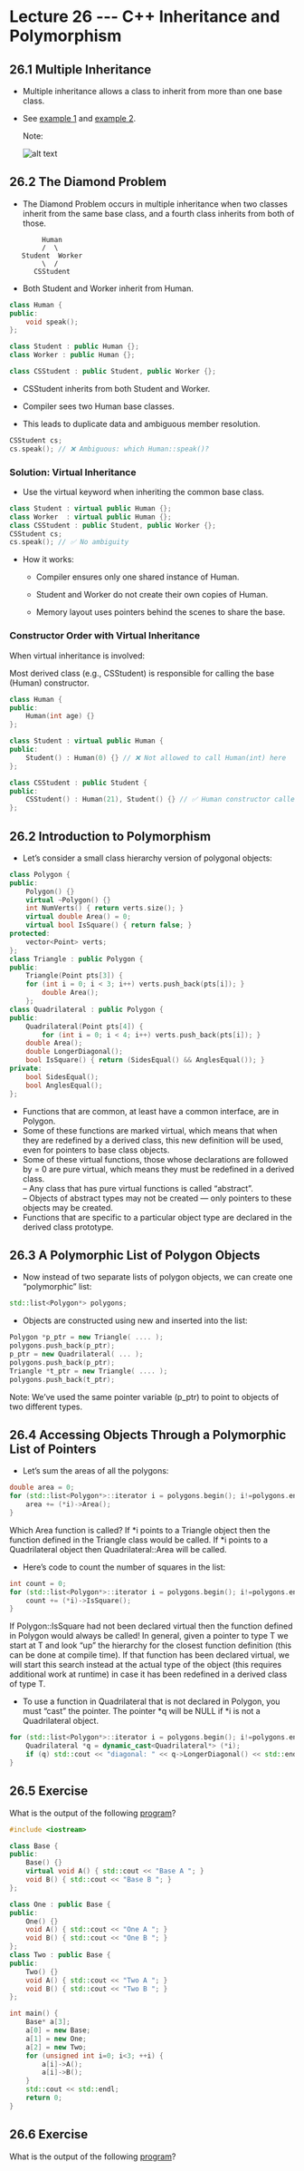 # Lecture 26 ---  C++ Inheritance and Polymorphism

## 26.1 Multiple Inheritance

- Multiple inheritance allows a class to inherit from more than one base class.

- See [example 1](multiple_inheritance1.cpp) and [example 2](multiple_inheritance2.cpp).

  Note:

  ![alt text](Note_multipleInheritance.png "MultipleInheritance_note")

## 26.2 The Diamond Problem

- The Diamond Problem occurs in multiple inheritance when two classes inherit from the same base class, and a fourth class inherits from both of those.

```
        Human
        /  \
   Student  Worker
        \  /
      CSStudent
```

- Both Student and Worker inherit from Human.

```cpp
class Human {
public:
    void speak();
};

class Student : public Human {};
class Worker : public Human {};

class CSStudent : public Student, public Worker {};
```

- CSStudent inherits from both Student and Worker.

- Compiler sees two Human base classes.

- This leads to duplicate data and ambiguous member resolution.

```cpp
CSStudent cs;
cs.speak(); // ❌ Ambiguous: which Human::speak()?
```

### Solution: Virtual Inheritance

- Use the virtual keyword when inheriting the common base class.

```cpp
class Student : virtual public Human {};
class Worker  : virtual public Human {};
class CSStudent : public Student, public Worker {};
CSStudent cs;
cs.speak(); // ✅ No ambiguity
```

- How it works:

  - Compiler ensures only one shared instance of Human.

  - Student and Worker do not create their own copies of Human.

  - Memory layout uses pointers behind the scenes to share the base.

### Constructor Order with Virtual Inheritance

When virtual inheritance is involved:

Most derived class (e.g., CSStudent) is responsible for calling the base (Human) constructor.

```cpp
class Human {
public:
    Human(int age) {}
};

class Student : virtual public Human {
public:
    Student() : Human(0) {} // ❌ Not allowed to call Human(int) here
};

class CSStudent : public Student {
public:
    CSStudent() : Human(21), Student() {} // ✅ Human constructor called here
};
```

## 26.2 Introduction to Polymorphism

- Let’s consider a small class hierarchy version of polygonal objects:

```cpp
class Polygon {
public:
	Polygon() {}
	virtual ~Polygon() {}
	int NumVerts() { return verts.size(); }
	virtual double Area() = 0;
	virtual bool IsSquare() { return false; }
protected:
	vector<Point> verts;
};
class Triangle : public Polygon {
public:
	Triangle(Point pts[3]) {
	for (int i = 0; i < 3; i++) verts.push_back(pts[i]); }
		double Area();
	};
class Quadrilateral : public Polygon {
public:
	Quadrilateral(Point pts[4]) {
		for (int i = 0; i < 4; i++) verts.push_back(pts[i]); }
	double Area();
	double LongerDiagonal();
	bool IsSquare() { return (SidesEqual() && AnglesEqual()); }
private:
	bool SidesEqual();
	bool AnglesEqual();
};
```

- Functions that are common, at least have a common interface, are in Polygon.
- Some of these functions are marked virtual, which means that when they are redefined by a derived class, this new definition will be used, even for pointers to base class objects.
- Some of these virtual functions, those whose declarations are followed by = 0 are pure virtual, which means
they must be redefined in a derived class.  
  – Any class that has pure virtual functions is called “abstract”.  
  – Objects of abstract types may not be created — only pointers to these objects may be created.  
- Functions that are specific to a particular object type are declared in the derived class prototype.

## 26.3 A Polymorphic List of Polygon Objects

- Now instead of two separate lists of polygon objects, we can create one “polymorphic” list:

```cpp
std::list<Polygon*> polygons;
```

- Objects are constructed using new and inserted into the list:

```cpp
Polygon *p_ptr = new Triangle( .... );
polygons.push_back(p_ptr);
p_ptr = new Quadrilateral( ... );
polygons.push_back(p_ptr);
Triangle *t_ptr = new Triangle( .... );
polygons.push_back(t_ptr);
```

Note: We’ve used the same pointer variable (p_ptr) to point to objects of two different types.

## 26.4 Accessing Objects Through a Polymorphic List of Pointers

- Let’s sum the areas of all the polygons:

```cpp
double area = 0;
for (std::list<Polygon*>::iterator i = polygons.begin(); i!=polygons.end(); ++i){
	area += (*i)->Area();
}
```

Which Area function is called? If *i points to a Triangle object then the function defined in the Triangle
class would be called. If *i points to a Quadrilateral object then Quadrilateral::Area will be called.

- Here’s code to count the number of squares in the list:

```cpp
int count = 0;
for (std::list<Polygon*>::iterator i = polygons.begin(); i!=polygons.end(); ++i){
	count += (*i)->IsSquare();
}
```

If Polygon::IsSquare had not been declared virtual then the function defined in Polygon would always be
called! In general, given a pointer to type T we start at T and look “up” the hierarchy for the closest function
definition (this can be done at compile time). If that function has been declared virtual, we will start this
search instead at the actual type of the object (this requires additional work at runtime) in case it has been
redefined in a derived class of type T.

- To use a function in Quadrilateral that is not declared in Polygon, you must “cast” the pointer. The pointer
*q will be NULL if *i is not a Quadrilateral object.

```cpp
for (std::list<Polygon*>::iterator i = polygons.begin(); i!=polygons.end(); ++i) {
	Quadrilateral *q = dynamic_cast<Quadrilateral*> (*i);
	if (q) std::cout << "diagonal: " << q->LongerDiagonal() << std::endl;
}
```

## 26.5 Exercise

What is the output of the following [program](exercise.cpp)?

```cpp
#include <iostream>

class Base {
public:
	Base() {}
	virtual void A() { std::cout << "Base A "; }
	void B() { std::cout << "Base B "; }
};

class One : public Base {
public:
	One() {}
	void A() { std::cout << "One A "; }
	void B() { std::cout << "One B "; }
};
class Two : public Base {
public:
	Two() {}
	void A() { std::cout << "Two A "; }
	void B() { std::cout << "Two B "; }
};

int main() {
	Base* a[3];
	a[0] = new Base;
	a[1] = new One;
	a[2] = new Two;
	for (unsigned int i=0; i<3; ++i) {
		a[i]->A();
		a[i]->B();
	}
	std::cout << std::endl;
	return 0;
}
```

## 26.6 Exercise

What is the output of the following [program](virtual.cpp)?
